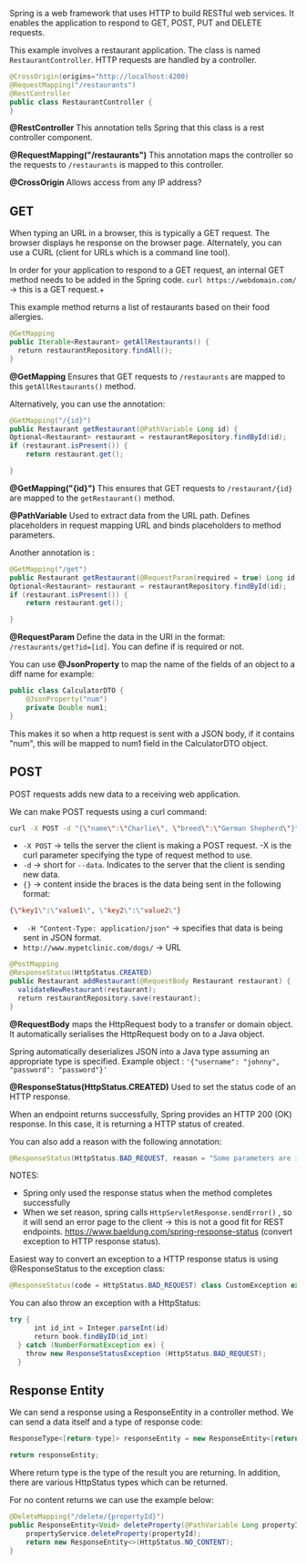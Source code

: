Spring is a web framework that uses HTTP to build RESTful web services. It enables the application to respond to GET, POST, PUT and DELETE requests.

This example involves a restaurant application. The class is named `RestaurantController`. HTTP  requests are handled by a controller.

``` Java
@CrossOrigin(origins="http://localhost:4200)
@RequestMapping("/restaurants")
@RestController
public class RestaurantController {
}
```

**@RestController**
This annotation tells Spring that this class is a rest controller component.

**@RequestMapping("/restaurants")**
This annotation maps the controller so the requests to `/restaurants` is mapped to this controller.

**@CrossOrigin**
Allows access from any IP address?
## GET
When typing an URL in a browser, this is typically a GET request. The browser displays he response on the browser page. Alternately,  you can use a CURL (client for URLs which is a command line tool).

In order for your application to respond to a GET request, an internal GET method needs to be added in the Spring code. `curl https://webdomain.com/` -> this is a GET request.+

This example method returns a list of restaurants based on their food allergies.

``` Java
@GetMapping  
public Iterable<Restaurant> getAllRestaurants() {  
  return restaurantRepository.findAll();  
}
```

**@GetMapping**
Ensures that GET requests to `/restaurants` are mapped to this `getAllRestaurants()` method.

Alternatively, you can use the annotation:
``` java
@GetMapping("/{id}")
public Restaurant getRestaurant(@PathVariable Long id) {
Optional<Restaurant> restaurant = restaurantRepository.findById(id);
if (restaurant.isPresent()) {
	return restaurant.get();

}
```

**@GetMapping("{id}")**
This ensures that GET requests to `/restaurant/{id}` are mapped to the `getRestaurant()` method.

**@PathVariable**
Used to extract data from the URL path. Defines placeholders in request mapping URL and binds placeholders to method parameters. 

Another annotation is :
``` java
@GetMapping("/get")
public Restaurant getRestaurant(@RequestParam(required = true) Long id) {
Optional<Restaurant> restaurant = restaurantRepository.findById(id);
if (restaurant.isPresent()) {
	return restaurant.get();

}
```

**@RequestParam**
Define the data in the URI in the format: `/restaurants/get?id=[id]`. You can define if is required or not.

You can use **@JsonProperty** to map the name of the fields of an object to a diff name for example:

``` java
public class CalculatorDTO {
	@JsonProperty("num")
	private Double num1;
}
```

This makes it so when a http request is sent with a JSON body, if it contains "num", this will be mapped to num1 field in the CalculatorDTO object.
## POST
POST requests adds new data to a receiving web application. 

We can make POST requests using a curl command:
``` bash
curl -X POST -d "{\"name\":\"Charlie\", \"breed\":\"German Shepherd\"}" -H "Content-Type: application/json" http://www.mypetclinic.com/dogs/
```

- `-X POST` -> tells the server the client is making a POST request. -X is the curl parameter specifying the type of request method to use.
- `-d` -> short for `--data`. Indicates to the server that the client is sending new data.
- `{}` -> content inside the braces is the data being sent in the following format:
``` json
{\"key1\":\"value1\", \"key2\":\"value2\"}
```

- ` -H "Content-Type: application/json"` -> specifies that data is being sent in JSON format.
- `http://www.mypetclinic.com/dogs/` -> URL

``` Java
@PostMapping  
@ResponseStatus(HttpStatus.CREATED)  
public Restaurant addRestaurant(@RequestBody Restaurant restaurant) {  
  validateNewRestaurant(restaurant);  
  return restaurantRepository.save(restaurant);  
}
```

**@RequestBody**
maps the HttpRequest body to a transfer or domain object. It automatically serialises the HttpRequest body on to a Java object.

Spring automatically deserializes JSON into a Java type assuming an appropriate type is specified. Example  object : `'{"username": "johnny", "password": "password"}'`

**@ResponseStatus(HttpStatus.CREATED)**
Used to set the status code of an HTTP response. 

When an endpoint returns successfully, Spring provides an HTTP 200 (OK) response.  In this case, it is returning a HTTP status of created. 

You can also add a reason with the following annotation:
``` java
@ResponseStatus(HttpStatus.BAD_REQUEST, reason = "Some parameters are invalid")
```

NOTES:
- Spring only used the response status when the method completes successfully
- When we set reason, spring calls `HttpServletResponse.sendError()` , so it will send an error page to the client -> this is not a good fit for REST endpoints. https://www.baeldung.com/spring-response-status (convert exception to HTTP response status).

Easiest way to convert an exception to a HTTP response status is using @ResponseStatus to the exception class:

``` java
@ResponseStatus(code = HttpStatus.BAD_REQUEST) class CustomException extends RuntimeException {}
```

You can also throw an exception with a HttpStatus:

``` java
try {  
      int id_int = Integer.parseInt(id)  
      return book.findByID(id_int)  
  } catch (NumberFormatException ex) {  
    throw new ResponseStatusException (HttpStatus.BAD_REQUEST);        
  }
```

## Response Entity
We can send a response using a ResponseEntity in a controller method. We can send a data itself and a type of response code:

``` java
ResponseType<[return-type]> responseEntity = new ResponseEntity<[return-type]> (result, HttpStatus.CREATED);

return responseEntity;
```

Where return type is the type of the result you are returning. In addition, there are various HttpStatus types which can be returned.

For no content returns we can use the example below:
``` java
@DeleteMapping("/delete/{propertyId}")  
public ResponseEntity<Void> deleteProperty(@PathVariable Long propertyId){  
    propertyService.deleteProperty(propertyId);  
    return new ResponseEntity<>(HttpStatus.NO_CONTENT);  
}
```